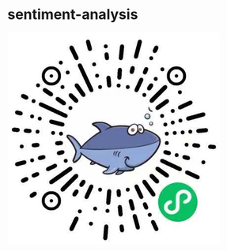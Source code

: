 # sentiment-analysis

![image](https://github.com/peepa857/sentiment-analysis/blob/master/image/sentiment.jpg)